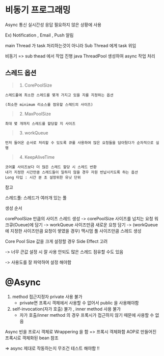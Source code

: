 
# 비동기 프로그래밍

Async 통신
실시간성 응답 필요하지 않은 상황에 사용

Ex) Notification , Email , Push 알림

main Thread 가 task 처리하는것이 아니라
Sub Thread 에게 task 위임

비동기 => sub thead 에서 작업 진행
java ThreadPool 생성하여 async 작업 처리

## 스레드 옵션

> 1. CorePoolSize

    스레드풀에 최소한 스레드를 몇개 가지고 있을 지를 지정하는 옵션
    
    (최소한 minimum 리소스를 점유할 스레드의 사이즈)

> 2. MaxPoolSize

    최대 몇 개까지 스레드를 할당할 지 사이즈 

> 3. workQueue

    먼저 들어온 순서로 처리할 수 있도록 큐를 사용하여 많은 요청들을 담아뒀다가 순차적으로 실행

> 4. KeepAliveTime

    코어풀 사이즈보다 더 많은 스레드 할당 시 스레드 반환 
    내가 지정한 시간만큼 스레드들이 일하지 않을 경우 자원 반납시키도록 하는 옵션
    Long 타입 : 시간 분 초 설정위한 유닛 단위


참고

스레드풀: 스레드가 여러개 있는 풀

생성 순서

corePoolSize 만큼의 사이즈 스레드 생성
-> corePoolSize 사이즈를 넘치는 요청 워크큐(Oueue)에 담기
-> workQueue 사이즈만큼 새로운 요청 담기
-> (workQueue에 지정한 사이즈만큼 요청이 쌓였을 경우) 맥시멈 풀 사이즈만큼 스레드 생성


Core Pool Size 값을 크게 설정할 경우 Side Effect 고려

-> 너무 큰값 설정 시 잘 사용 안되도 많은 스레드 점유할 수도 있음

-> 사용도를 잘 파악하여 설정 해야함


# @Async
1. method 접근지정자 private 사용 불가
   - private면 프록시 객체에서 사용할 수 없어서 public 을 사용해야함 
2. self-invocation(자가 호출) 불가 , inner method 사용 불가
    - 자가 호출/inner method 의 경우 프록시가 접근하지 않기 때문에 사용할 수 없음 

Async 빈을 프로시 객체로 Wrappering 을 함 => 프록시 객체화함 
AOP로 만들어진 프록시로 객체화된 bean 참조

=> async 제대로 작동하는지 무조건 테스트 해야함 !!
